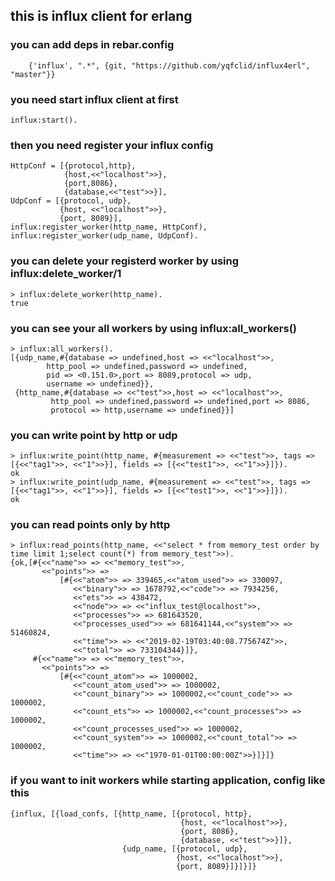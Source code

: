 ## this is influx client for erlang

### you can add deps in rebar.config
```
    {'influx', ".*", {git, "https://github.com/yqfclid/influx4erl", "master"}}
```

### you need start influx client at first
```
influx:start().
```

### then you need register your influx config
```
HttpConf = [{protocol,http},
            {host,<<"localhost">>},
            {port,8086},
            {database,<<"test">>}],
UdpConf = [{protocol, udp},
           {host, <<"localhost">>},
           {port, 8089}],
influx:register_worker(http_name, HttpConf),
influx:register_worker(udp_name, UdpConf).
```


### you can delete your registerd worker by using influx:delete_worker/1
```
> influx:delete_worker(http_name).
true
```

### you can see your all workers by using influx:all_workers()
```
> influx:all_workers().
[{udp_name,#{database => undefined,host => <<"localhost">>,
        http_pool => undefined,password => undefined,
        pid => <0.151.0>,port => 8089,protocol => udp,
        username => undefined}},
 {http_name,#{database => <<"test">>,host => <<"localhost">>,
         http_pool => undefined,password => undefined,port => 8086,
         protocol => http,username => undefined}}]
```

### you can write point by http or udp
```
> influx:write_point(http_name, #{measurement => <<"test">>, tags => [{<<"tag1">>, <<"1">>}], fields => [{<<"test1">>, <<"1">>}]}).     
ok
> influx:write_point(udp_name, #{measurement => <<"test">>, tags => [{<<"tag1">>, <<"1">>}], fields => [{<<"test1">>, <<"1">>}]}). 
ok
```

### you can read points only by http
```
> influx:read_points(http_name, <<"select * from memory_test order by time limit 1;select count(*) from memory_test">>).
{ok,[#{<<"name">> => <<"memory_test">>,
       <<"points">> =>
           [#{<<"atom">> => 339465,<<"atom_used">> => 330097,
              <<"binary">> => 1678792,<<"code">> => 7934256,
              <<"ets">> => 438472,
              <<"node">> => <<"influx_test@localhost">>,
              <<"processes">> => 681643520,
              <<"processes_used">> => 681641144,<<"system">> => 51460824,
              <<"time">> => <<"2019-02-19T03:40:08.775674Z">>,
              <<"total">> => 733104344}]},
     #{<<"name">> => <<"memory_test">>,
       <<"points">> =>
           [#{<<"count_atom">> => 1000002,
              <<"count_atom_used">> => 1000002,
              <<"count_binary">> => 1000002,<<"count_code">> => 1000002,
              <<"count_ets">> => 1000002,<<"count_processes">> => 1000002,
              <<"count_processes_used">> => 1000002,
              <<"count_system">> => 1000002,<<"count_total">> => 1000002,
              <<"time">> => <<"1970-01-01T00:00:00Z">>}]}]}
```

### if you want to init workers while starting application, config like this
```
{influx, [{load_confs, [{http_name, [{protocol, http},
                                      {host, <<"localhost">>},
                                      {port, 8086},
                                      {database, <<"test">>}]},
                         {udp_name, [{protocol, udp},
                                     {host, <<"localhost">>},
                                     {port, 8089}]}]}]}
```